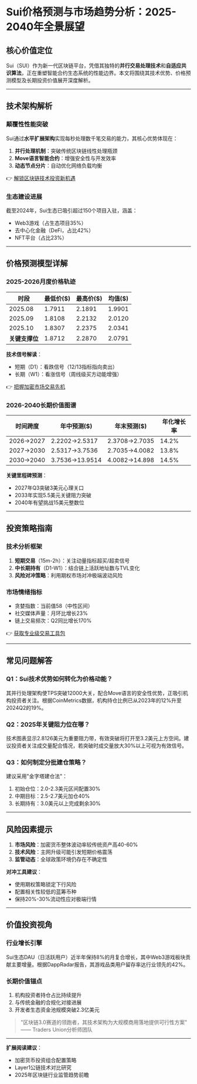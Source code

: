 # Sui价格预测与市场趋势分析：2025-2040年全景展望

## 核心价值定位

Sui（SUI）作为新一代区块链平台，凭借其独特的**并行交易处理技术**和**自适应共识算法**，正在重塑智能合约生态系统的性能边界。本文将围绕其技术优势、价格预测模型及长期投资价值展开深度解析。

---

## 技术架构解析

### 颠覆性性能突破
Sui通过**水平扩展架构**实现每秒处理数千笔交易的能力，其核心优势体现在：
1. **并行处理机制**：突破传统区块链线性处理瓶颈
2. **Move语言智能合约**：增强安全性与开发效率
3. **动态节点分片**：自动优化网络负载均衡

👉 [解锁区块链技术投资新机遇](https://bit.ly/okx_welcome)

### 生态建设进展
截至2024年，Sui生态已吸引超过150个项目入驻，涵盖：
- Web3游戏（占生态项目35%）
- 去中心化金融（DeFi，占比42%）
- NFT平台（占比23%）

---

## 价格预测模型详解

### 2025-2026月度价格轨迹
| 时段       | 最低价($) | 最高价($) | 均值($)   |
|------------|-----------|-----------|-----------|
| 2025.08    | 1.7911    | 2.1891    | 1.9901    |
| 2025.09    | 1.8108    | 2.2132    | 2.0120    |
| 2025.10    | 1.8307    | 2.2375    | 2.0341    |
| **关键支撑位** | 1.8712    | 2.2870    | 2.0791    |

**技术信号解读**：
- 短期（D1）：看跌信号（12/13指标指向卖出）
- 长期（W1）：看涨信号（周线级买方动能增强）

👉 [把握加密市场交易先机](https://bit.ly/okx_welcome)

### 2026-2040长期价值图谱
| 时间跨度   | 年中预测($) | 年末预测($) | 年化增长率 |
|------------|-------------|-------------|------------|
| 2026→2027   | 2.2202→2.5317| 2.3708→2.7035| 14.2%      |
| 2027→2030   | 2.5317→3.7536| 2.7035→4.0082| 13.8%      |
| 2030→2040   | 3.7536→13.9514|4.0082→14.898| 14.5%      |

**关键里程碑预测**：
- 2027年Q3突破3美元心理关口
- 2033年实现5.5美元关键阻力突破
- 2040年有望挑战15美元整数位

---

## 投资策略指南

### 技术分析框架
1. **短期交易**（15m-2h）：关注动量指标超买/超卖信号
2. **中长期持有**（D1-W1）：结合链上活跃地址数与TVL变化
3. **风险对冲策略**：利用期权市场对冲极端波动风险

### 市场情绪指标
- 贪婪指数：当前值58（中性区间）
- 社交媒体声量：月环比增长23%
- 链上交易频次：Q2同比增长170%

👉 [获取专业级交易工具包](https://bit.ly/okx_welcome)

---

## 常见问题解答

### Q1：Sui技术优势如何转化为价格动能？
其并行处理架构使TPS突破12000大关，配合Move语言的安全性优势，正吸引机构投资者关注。根据CoinMetrics数据，机构持仓比例已从2023年的12%升至2024Q2的19%。

### Q2：2025年关键阻力位在哪？
技术图表显示2.8126美元为重要阻力带，有效突破将打开至3.2美元上方空间。建议投资者关注成交量配合情况，若突破时成交量放大30%以上可视为有效信号。

### Q3：如何制定分批建仓策略？
建议采用"金字塔建仓法"：
1. 初始仓位：2.0-2.3美元区间配置30%
2. 中期目标：2.5-2.7美元加仓40%
3. 长期持有：3.0美元以上完成剩余30%

---

## 风险因素提示

1. **市场风险**：加密货币整体波动率较传统资产高40-60%
2. **技术风险**：主网升级可能引发短期价格震荡
3. **监管动态**：全球政策环境仍存在不确定性

**对冲工具建议**：
- 使用期权策略锁定下行风险
- 配置相关性较低的蓝筹币种
- 保持20%-30%流动性应对极端行情

---

## 价值投资视角

### 行业增长引擎
Sui生态DAU（日活跃用户）近半年保持8%的月复合增长，其中Web3游戏板块贡献主要增量。根据DappRadar报告，其游戏品类用户留存率达行业领先的42%。

### 长期价值锚点
1. 机构投资者持仓占比持续提升
2. 与传统金融的合规化对接进展
3. 开发者生态资金池规模突破2.3亿美元

> "区块链3.0赛道的领跑者，其技术架构为大规模商用落地提供可行性方案" —— Traders Union分析师团队

---

**扩展阅读建议**：
- 加密货币投资组合配置策略
- Layer1公链技术对比研究
- 2025年区块链行业监管趋势前瞻